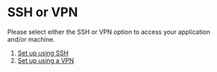 # SSH or VPN

Please select either the SSH or VPN option to access your application and/or machine.

1. [Set up using SSH](./SSH)
2. [Set up using a VPN](./VPN)
